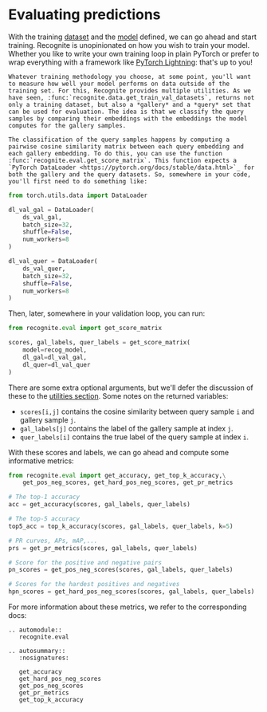 # Evaluating predictions

With the training [dataset](./02-data) and the [model](./03-model) defined, we can go ahead and start training. Recognite is unopinionated on how you wish to train your model. Whether you like to write your own training loop in plain PyTorch or prefer to wrap everything with a framework like [PyTorch Lightning](https://lightning.ai/docs/pytorch/latest): that's up to you!


```{eval-rst}
Whatever training methodology you choose, at some point, you'll want to measure how well your model performs on data outside of the training set. For this, Recognite provides multiple utilities. As we have seen, :func:`recognite.data.get_train_val_datasets`, returns not only a training dataset, but also a *gallery* and a *query* set that can be used for evaluation. The idea is that we classify the query samples by comparing their embeddings with the embeddings the model computes for the gallery samples.

The classification of the query samples happens by computing a pairwise cosine similarity matrix between each query embedding and each gallery embedding. To do this, you can use the function :func:`recognite.eval.get_score_matrix`. This function expects a `PyTorch DataLoader <https://pytorch.org/docs/stable/data.html>`_ for both the gallery and the query datasets. So, somewhere in your code, you'll first need to do something like:
```

```python
from torch.utils.data import DataLoader

dl_val_gal = DataLoader(
    ds_val_gal,
    batch_size=32,
    shuffle=False,
    num_workers=8
)

dl_val_quer = DataLoader(
    ds_val_quer,
    batch_size=32,
    shuffle=False,
    num_workers=8
)
```

Then, later, somewhere in your validation loop, you can run:

```python
from recognite.eval import get_score_matrix

scores, gal_labels, quer_labels = get_score_matrix(
    model=recog_model,
    dl_gal=dl_val_gal,
    dl_quer=dl_val_quer
)
```

There are some extra optional arguments, but we'll defer the discussion of these to the [utilities section](./05-utils). Some notes on the returned variables:

- `scores[i,j]` contains the cosine similarity between query sample `i` and gallery sample `j`.
- `gal_labels[j]` contains the label of the gallery sample at index `j`.
- `quer_labels[i]` contains the true label of the query sample at index `i`.

With these scores and labels, we can go ahead and compute some informative metrics:

```python
from recognite.eval import get_accuracy, get_top_k_accuracy,\
    get_pos_neg_scores, get_hard_pos_neg_scores, get_pr_metrics

# The top-1 accuracy
acc = get_accuracy(scores, gal_labels, quer_labels)

# The top-5 accuracy
top5_acc = top_k_accuracy(scores, gal_labels, quer_labels, k=5)

# PR curves, APs, mAP,...
prs = get_pr_metrics(scores, gal_labels, quer_labels)

# Score for the positive and negative pairs
pn_scores = get_pos_neg_scores(scores, gal_labels, quer_labels)

# Scores for the hardest positives and negatives
hpn_scores = get_hard_pos_neg_scores(scores, gal_labels, quer_labels)
```

For more information about these metrics, we refer to the corresponding docs:

```{eval-rst}
.. automodule::
   recognite.eval

.. autosummary::
   :nosignatures:

   get_accuracy
   get_hard_pos_neg_scores
   get_pos_neg_scores
   get_pr_metrics
   get_top_k_accuracy
```
